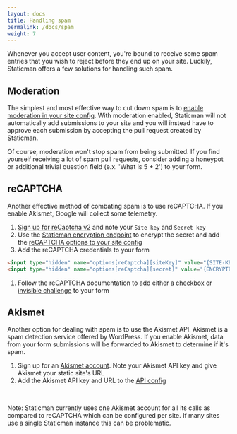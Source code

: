 ```yaml
---
layout: docs
title: Handling spam
permalink: /docs/spam
weight: 7
---
```

Whenever you accept user content, you're bound to receive some spam entries that you wish to reject before they end up on your site. Luckily, Staticman offers a few solutions for handling such spam.

## Moderation

The simplest and most effective way to cut down spam is to [enable moderation in your site config](/docs/configuration#moderation). With moderation enabled, Staticman will not automatically add submissions to your site and you will instead have to approve each submission by accepting the pull request created by Staticman.

Of course, moderation won't stop spam from being submitted. If you find yourself receiving a lot of spam pull requests, consider adding a honeypot or additional trivial question field (e.x. 'What is 5 + 2') to your form.

## reCAPTCHA

Another effective method of combating spam is to use reCAPTCHA. If you enable Akismet, Google will collect some telemetry.

1. <a href="https://www.google.com/recaptcha/admin/create" class="cta">Sign up for reCaptcha v2</a> and note your `Site key` and `Secret key`
1. Use the <a href="/docs/encrypt" class="cta">Staticman encryption endpoint</a> to encrypt the secret and add the <a href="/docs/configuration#reCaptcha.enabled" class="cta">reCAPTCHA options to your site config</a>
1. Add the reCAPTCHA credentials to your form
  ``` html
  <input type="hidden" name="options[reCaptcha][siteKey]" value="{SITE-KEY}">
  <input type="hidden" name="options[reCaptcha][secret]" value="{ENCRYPTED-SECRET}">
  ```
1. Follow the reCAPTCHA documentation to add either a <a href="https://developers.google.com/recaptcha/docs/display#auto_render" class="cta">checkbox</a> or <a href="https://developers.google.com/recaptcha/docs/invisible#auto_render" class="cta">invisible challenge</a> to your form

## Akismet

Another option for dealing with spam is to use the Akismet API. Akismet is a spam detection service offered by WordPress. If you enable Akismet, data from your form submissions will be forwarded to Akismet to determine if it's spam.

1. Sign up for an <a href="https://akismet.com/" class="cta">Akismet account</a>. Note your Akismet API key and give Akismet your static site's URL
1. Add the Akismet API key and URL to the <a href="/docs/api" class="cta">API config</a>

<br>

Note: Staticman currently uses one Akismet account for all its calls as compared to reCAPTCHA which can be configured per site. If many sites use a single Staticman instance this can be problematic.